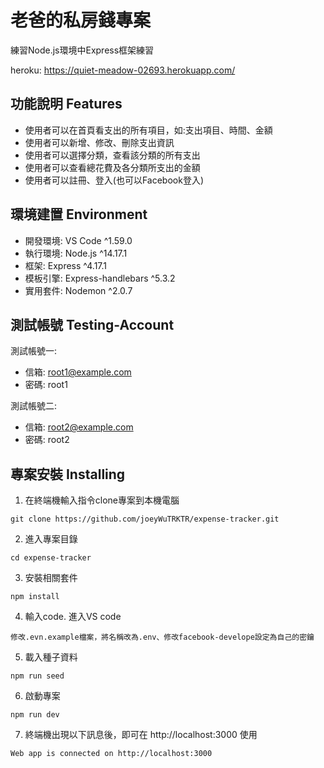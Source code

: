 # 老爸的私房錢專案
練習Node.js環境中Express框架練習

heroku: https://quiet-meadow-02693.herokuapp.com/

## 功能說明 Features
* 使用者可以在首頁看支出的所有項目，如:支出項目、時間、金額
* 使用者可以新增、修改、刪除支出資訊
* 使用者可以選擇分類，查看該分類的所有支出
* 使用者可以查看總花費及各分類所支出的金額
* 使用者可以註冊、登入(也可以Facebook登入)

## 環境建置 Environment
* 開發環境: VS Code ^1.59.0
* 執行環境: Node.js ^14.17.1
* 框架: Express ^4.17.1
* 模板引擎: Express-handlebars ^5.3.2
* 實用套件: Nodemon ^2.0.7

## 測試帳號 Testing-Account
測試帳號一: 
* 信箱: root1@example.com
* 密碼: root1

測試帳號二: 
* 信箱: root2@example.com
* 密碼: root2

## 專案安裝 Installing
  1. 在終端機輸入指令clone專案到本機電腦

    git clone https://github.com/joeyWuTRKTR/expense-tracker.git
  2. 進入專案目錄  

    cd expense-tracker
  3. 安裝相關套件  

    npm install
  4. 輸入code. 進入VS code

    修改.evn.example檔案，將名稱改為.env、修改facebook-develope設定為自己的密鑰
  5. 載入種子資料  

    npm run seed
  6. 啟動專案  

    npm run dev
  7. 終端機出現以下訊息後，即可在 http://localhost:3000 使用  

    Web app is connected on http://localhost:3000
